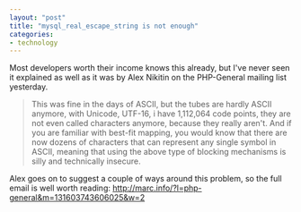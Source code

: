```yaml
---
layout: "post"
title: "mysql_real_escape_string is not enough"
categories:
- technology
---
```


Most developers worth their income knows this already, but I've never seen it explained as well as it was by Alex Nikitin on the PHP-General mailing list yesterday.

<blockquote>
This was fine in the days of ASCII, but the tubes are hardly ASCII anymore, with Unicode, UTF-16, i have 1,112,064 code points, they are not even called characters anymore, because they really aren't. And if you are familiar with best-fit mapping, you would know that there are now dozens of characters that can represent any single symbol in ASCII, meaning that using the above type of blocking mechanisms is silly and technically insecure.
</blockquote>

Alex goes on to suggest a couple of ways around this problem, so the full email is well worth reading: <a href="http://marc.info/?l=php-general&m=131603743606025&w=2">http://marc.info/?l=php-general&m=131603743606025&w=2</a>
